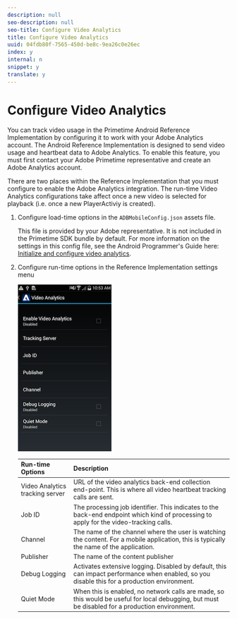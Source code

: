 ```yaml
---
description: null
seo-description: null
seo-title: Configure Video Analytics
title: Configure Video Analytics
uuid: 04fdb80f-7565-450d-be8c-9ea26c0e26ec
index: y
internal: n
snippet: y
translate: y
---
```


# Configure Video Analytics



You can track video usage in the Primetime Android Reference Implementation by configuring it to work with your Adobe Analytics account. The Android Reference Implementation is designed to send video usage and heartbeat data to Adobe Analytics. To enable this feature, you must first contact your Adobe Primetime representative and create an Adobe Analytics account. 


There are two places within the Reference Implementation that you must configure to enable the Adobe Analytics integration. The run-time Video Analytics configurations take affect once a new video is selected for playback (i.e. once a new PlayerActiviy is created). 

1. Configure load-time options in the `ADBMobileConfig.json` assets file.

   This file is provided by your Adobe representative. It is not included in the Primetime SDK bundle by default. For more information on the settings in this config file, see the Android Programmer's Guide here: [Initialize and configure video analytics](http://help.adobe.com/en_US/primetime/psdk/android/index.html#PSDKs-task-Initialize_and_configure_video_analytics_).
1. Configure run-time options in the Reference Implementation settings menu


   <a id="fig_tfd_w3y_zr"></a>

   ![](assets/img_psdk_ref_impl_va-settings-menu.png) 

   |  Run-time Options | Description |
   |---|---|
   |  Video Analytics tracking server | URL of the video analytics back-end collection end-point. This is where all video heartbeat tracking calls are sent. |
   |  Job ID | The processing job identifier. This indicates to the back-end endpoint which kind of processing to apply for the video-tracking calls. |
   |  Channel | The name of the channel where the user is watching the content. For a mobile application, this is typically the name of the application. |
   |  Publisher | The name of the content publisher |
   |  Debug Logging | Activates extensive logging. Disabled by default, this can impact performance when enabled, so you disable this for a production environment. |
   |  Quiet Mode | When this is enabled, no network calls are made, so this would be useful for local debugging, but must be disabled for a production environment. |


